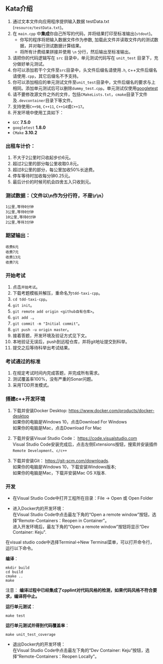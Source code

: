 ## Kata介绍

1. 通过文本文件向应用程序提供输入数据 testData.txt (`resource/testData.txt`)。
2. 在 `main.cpp` 中**集成**你自己所写的代码，并将结果打印至标准输出(`stdout`)。
    * 你写的程序将把输入数据文件作为参数, 加载此文件并读取文件内的测试数据，并对每行测试数据计算结果。
    * 将所有计费结果拼接并使用 `\n` 分行，然后输出至标准输出。
3. 请把你的代码逻辑写在 `src` 目录中，单元测试代码写在 `unit_test` 目录下，充分做好单元测试。
4. 你可以添加若干个文件至`src`目录中，头文件后缀名请使用`.h`, c++文件后缀名请使用`.cpp`，其它后缀名不予支持。
5. 你可以添加相应的单元测试文件至`unit_test`目录中，文件后缀名的要求与上相同。添加单元测试后可以删除`dummy_test.cpp`。单元测试仅使用[googletest](https://github.com/google/googletest)
6. 请不要修改源文件之外的文件，包括`CMakeLists.txt`，`cmake`目录下文件及`.devcontainer`目录下等文件。
7. 支持使用`C++98`, `C++11`, `C++14`或`C++17`。
8. 开发环境中使用工具如下：
- `GCC` **7.5.0**
- `googletest` **1.8.0**
- `CMake` **3.10.2**

### 出租车计价：

1. 不大于2公里时只收起步价6元。
2. 超过2公里的部分每公里收取0.8元。
3. 超过8公里的部分，每公里加收50%长途费。
4. 停车等待时加收每分钟0.25元。
5. 最后计价的时候司机会四舍五入只收到元。

### 测试数据：（**文件以\n作为分行符，不是\r\n**）

```text
1公里,等待0分钟
3公里,等待0分钟
10公里,等待0分钟
2公里,等待3分钟
```
### 期望输出：

```text
收费6元
收费7元
收费13元
收费7元
```
### 开始考试

1. 点击`开始考试`。
2. 下载考题模板并解压，重命名为`tdd-taxi-cpp`。
3. `cd tdd-taxi-cpp`。
4. `git init`。
5. `git remote add origin <github自有仓库>`。
6. `git add .`。
7. `git commit -m "Initial commit"`。
8. `git push -u origin master`。
9. 接着答题，开发环境及验证方式见下文。
10. 本地验证无误后，push到远程仓库，并将git地址提交到科举。
11. 提交之后等待科举出考试结果。

### 考试通过的标准

1. 在规定考试时间内完成答题，并完成所有需求。
2. 测试覆盖率100%，没有严重的Sonar问题。
3. 采用TDD开发模式。

### 搭建c++开发环境
1. 下载并安装Docker Desktop: https://www.docker.com/products/docker-desktop  
如果你的电脑是Windows 10，点击Download For Windows  
如果你的电脑是Mac，点击Download For Mac  

2. 下载并安装Visual Studio Code： https://code.visualstudio.com  
    Visual Studio Code安装完成后，点击左侧Extensions按钮，搜索并安装插件`Remote Development`、`c/c++`

3. 下载并安装Git： https://git-scm.com/downloads.   
如果你的电脑是Windows 10，下载安装Windows版本;    
如果你的电脑是Mac，下载并安装Mac OS X版本.

### 开发
- 在Visual Studio Code中打开工程所在目录：File -> Open 或 Open Folder

- 进入Docker内的开发环境：  
在Visual Studio Code中点击最左下角的“Open a remote window”按钮，选择“Remote-Containers：Reopen in Container"。   
进入开发环境后，最左下角的“Open a remote window”按钮将显示“Dev Container: Keju".   
  
在visual studio code中选择Terminal->New Terminal菜单，可以打开命令行，运行以下命令。  
  
**编译**： 
```
mkdir build
cd build
cmake ..
make
```

注意： **编译过程中已经集成了cpplint对代码风格的检测，如果代码风格不符合要求，编译将中止。**


**运行单元测试**：
```
make test
```

**运行单元测试并得到代码覆盖率**：
```
make unit_test_coverage
```

- 退出Docker内的开发环境：   
  在Visual Studio Code中点击最左下角的“Dev Container: Keju”按钮，选择“Remote-Containers：Reopen Locally"。   

